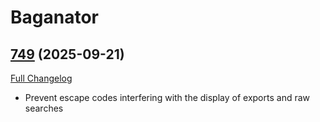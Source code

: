 # Baganator

## [749](https://github.com/TheMouseNest/Baganator/tree/749) (2025-09-21)
[Full Changelog](https://github.com/TheMouseNest/Baganator/compare/748...749) 

- Prevent escape codes interfering with the display of exports and raw searches  
